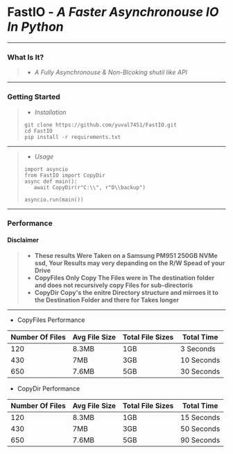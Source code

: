 # FastIO - *A Faster Asynchronouse IO In Python*
---

### What Is It?

>* *A Fully Asynchronouse & Non-Blcoking shutil like API*
---

### Getting Started

>* *Installation* 
>```
>git clone https://github.com/yuval7451/FastIO.git
>cd FastIO
>pip install -r requirements.txt
>```

---
>* *Usage*
>```
>import asyncio
>from FastIO import CopyDir
>async def main():
>    await CopyDir(r"C:\\", r"D\\backup")
>
>asyncio.run(main())
>```

---
### Performance
#### Disclaimer
> * **These results Were Taken on a Samsung PM951 250GB NVMe ssd, Your Results may very depanding on the R/W Spead of your Drive**
> * **CopyFiles Only Copy The Files were in The destination folder and does not recursively copy Files for sub-directoris**
> * **CopyDir Copy's the enitre Directory structure and mirroes it to the Destination Folder and there for Takes longer**

---
* CopyFiles Performance

| Number Of Files | Avg File Size | Total File Sizes | Total Time  |
|-----------------|---------------|------------------|-------------|
| 120             | 8.3MB         | 1GB              |  3 Seconds  |
| 430             | 7MB           | 3GB              | 10 Seconds  |
| 650             | 7.6MB         | 5GB              | 30 Seconds  |

* CopyDir Performance

| Number Of Files | Avg File Size | Total File Sizes | Total Time  |
|-----------------|---------------|------------------|-------------|
| 120             | 8.3MB         | 1GB              | 15 Seconds  |
| 430             | 7MB           | 3GB              | 50 Seconds  |
| 650             | 7.6MB         | 5GB              | 90 Seconds  |
